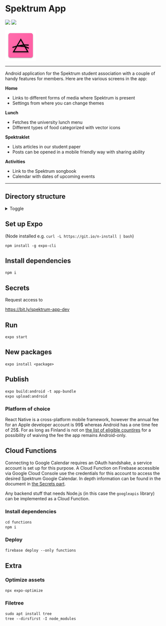 
# Spektrum App

[![](https://img.shields.io/badge/Version-1.0-blue)](https://github.com/spektrumrf/app/releases)
[![](https://img.shields.io/badge/License-MIT-yellow.svg)](https://opensource.org/licenses/MIT)

[<img src="https://github.com/spektrumrf/assets/raw/master/images/playstore/ic-launcher.png" width="100">](https://play.google.com/store/apps/details?id=fi.spektrum.app)

----

Android application for the Spektrum student association with a couple of handy features for members. Here are the various screens in the app:

**Home**

- Links to different forms of media where Spektrum is present
- Settings from where you can change themes

**Lunch**

- Fetches the university lunch menu
- Different types of food categorized with vector icons

**Spektraklet**

- Lists articles in our student paper
- Posts can be opened in a mobile friendly way with sharing ability

**Activities**

- Link to the Spektrum songbook
- Calendar with dates of upcoming events

----

## Directory structure

<details>
<summary>Toggle</summary>
<p>

```
.
├── api
│   ├── calendar.ts
│   ├── lunch.ts
│   ├── songArchive.ts
│   └── spektraklet.ts
├── assets
│   ├── icon.png
│   ├── launcher.png
│   ├── logo-black.png
│   ├── logo-pink.png
│   └── logo-white.png
├── components
│   └── Themed.tsx
├── constants
│   ├── Colors.ts
│   └── Layout.ts
├── functions
│   ├── credentials.json
│   ├── index.js
│   ├── package.json
│   └── package-lock.json
├── hooks
│   ├── useCachedResources.ts
│   ├── useFirestore.ts
│   ├── useStorage.ts
│   └── useTheme.tsx
├── navigation
│   ├── BottomTabNavigator.tsx
│   └── index.tsx
├── screens
│   ├── Activities
│   │   ├── ActivitiesScreen.tsx
│   │   ├── CalendarScreen.tsx
│   │   └── SongArchiveScreen.tsx
│   ├── Home
│   │   ├── HomeScreen.tsx
│   │   └── SettingsScreen.tsx
│   ├── Lunch
│   │   └── LunchScreen.tsx
│   ├── Spektraklet
│   │   ├── PostScreen.tsx
│   │   └── SpektrakletScreen.tsx
│   ├── LoadingScreen.tsx
│   └── NotFoundScreen.tsx
├── app.jks
├── app.json
├── App.tsx
├── babel.config.js
├── env.json
├── firebase.json
├── LICENSE
├── package.json
├── package-lock.json
├── README.md
├── tsconfig.json
└── types.tsx
```

</p>
</details>

## Set up Expo

(Node installed e.g. `curl -L https://git.io/n-install | bash`)

```
npm install -g expo-cli
```

## Install dependencies

```
npm i
```

## Secrets

Request access to

https://bit.ly/spektrum-app-dev

## Run

```
expo start
```

## New packages

```
expo install <package>
```

## Publish

```
expo build:android -t app-bundle
expo upload:android
```

### Platform of choice

React Native is a cross-platform mobile framework, however the annual fee for an Apple developer account is 99$ whereas Android has a one time fee of 25$. For as long as Finland is not on [the list of eligible countires](https://developer.apple.com/support/membership-fee-waiver/) for a possibility of waiving the fee the app remains Android-only.

## Cloud Functions

Connecting to Google Calendar requires an OAuth handshake, a service account is set up for this purpose. A Cloud Function on Firebase accessible via Google Cloud Console use the credentials for this account to access the desired Spektrum Google Calendar. In depth information can be found in the document in [the Secrets part](##Secrets).

Any backend stuff that needs Node.js (in this case the `googleapis` library) can be implemented as a Cloud Function.

### Install dependencies

```
cd functions
npm i
```

### Deploy

```
firebase deploy --only functions
```

## Extra

### Optimize assets

```
npx expo-optimize
```

### Filetree

```
sudo apt install tree
tree --dirsfirst -I node_modules
```